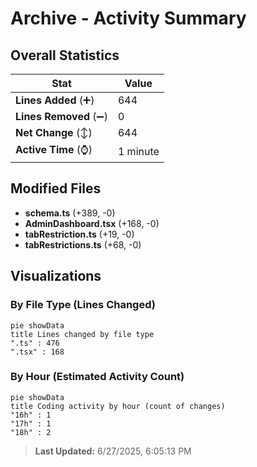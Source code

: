 # Archive - Activity Summary 

## Overall Statistics

| Stat                   | Value                                                             |
| ---------------------- | ----------------------------------------------------------------- |
| **Lines Added** (➕)   | 644                                          |
| **Lines Removed** (➖) | 0                                        |
| **Net Change** (↕)    | 644                |
| **Active Time** (⌚)   | 1 minute |


## Modified Files
- **schema.ts** (+389, -0)
- **AdminDashboard.tsx** (+168, -0)
- **tabRestriction.ts** (+19, -0)
- **tabRestrictions.ts** (+68, -0)

## Visualizations

### By File Type (Lines Changed)

```mermaid
pie showData
title Lines changed by file type
".ts" : 476
".tsx" : 168
```

### By Hour (Estimated Activity Count)

```mermaid
pie showData
title Coding activity by hour (count of changes)
"16h" : 1
"17h" : 1
"18h" : 2
```


> **Last Updated:** 6/27/2025, 6:05:13 PM